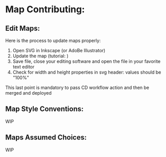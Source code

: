 # Map Contributing:

## Edit Maps:

Here is the process to update maps properly:

1. Open SVG in Inkscape (or AdoBe Illustrator) 
2. Update the map (tutorial: )
3. Save file, close your editing software and open the file in your favorite text editor
4. Check for width and height properties in svg header: values should be "100%"

This last point is mandatory to pass CD workflow action and then be merged and deployed

## Map Style Conventions:

WIP

## Maps Assumed Choices:

WIP